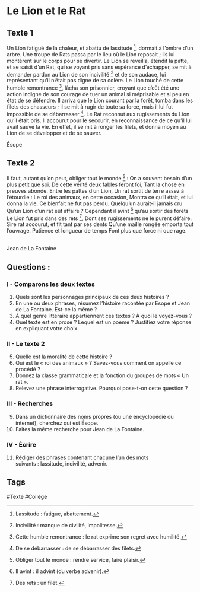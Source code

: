 # Le Lion et le Rat

## Texte 1

Un Lion fatigué de la chaleur, et abattu de lassitude [^1], dormait à l’ombre d’un arbre. Une troupe de Rats passa par le lieu où le Lion reposait ; ils lui montèrent sur le corps pour se divertir. Le Lion se réveilla, étendit la patte, et se saisit d’un Rat, qui se voyant pris sans espérance d’échapper, se mit à demander pardon au Lion de son incivilité [^2] et de son audace, lui représentant qu’il n’était pas digne de sa colère. Le Lion touché de cette humble remontrance [^3], lâcha son prisonnier, croyant que c’eût été une action indigne de son courage de tuer un animal si méprisable et si peu en état de se défendre. Il arriva que le Lion courant par la forêt, tomba dans les filets des chasseurs ; il se mit à rugir de toute sa force, mais il lui fut impossible de se débarrasser [^4]. Le Rat reconnut aux rugissements du Lion qu’il était pris. Il accourut pour le secourir, en reconnaissance de ce qu’il lui avait sauvé la vie. En effet, il se mit à ronger les filets, et donna moyen au Lion de se développer et de se sauver.

Ésope


## Texte 2

Il faut, autant qu’on peut, obliger tout le monde [^5] :
On a souvent besoin d’un plus petit que soi.
De cette vérité deux fables feront foi,
Tant la chose en preuves abonde.
Entre les pattes d’un Lion,
Un rat sortit de terre assez à l’étourdie :
Le roi des animaux, en cette occasion,
Montra ce qu’il était, et lui donna la vie.
Ce bienfait ne fut pas perdu.
Quelqu’un aurait-il jamais cru 
Qu’un Lion d’un rat eût affaire ?
Cependant il avint [^6] qu’au sortir des forêts
Le Lion fut pris dans des rets [^7],
Dont ses rugissements ne le purent défaire.
Sire rat accourut, et fit tant par ses dents
Qu’une maille rongée emporta tout l’ouvrage.
Patience et longueur de temps 
Font plus que force ni que rage.<br /><br />

Jean de La Fontaine

## Questions :

### I - Comparons les deux textes

1. Quels sont les personnages principaux de ces deux histoires ?
2. En une ou deux phrases, résumez l’histoire racontée par Ésope et Jean de La Fontaine. Est-ce la même ?
3. À quel genre littéraire appartiennent ces textes ? À quoi le voyez-vous ?
4. Quel texte est en prose ? Lequel est un poème ? Justifiez votre réponse en expliquant votre choix.

### II - Le texte 2

5. Quelle est la moralité de cette histoire ? 
6. Qui est le « roi des animaux » ? Savez-vous comment on appelle ce procédé ?
7. Donnez la classe grammaticale et la fonction du groupes de mots « Un rat ».
8. Relevez une phrase interrogative. Pourquoi pose-t-on cette question ?

### III - Recherches

9. Dans un dictionnaire des noms propres (ou une encyclopédie ou internet), cherchez qui est Ésope.
10. Faites la même recherche pour Jean de La Fontaine.

### IV - Écrire

11. Rédiger des phrases contenant chacune l’un des mots suivants : lassitude, incivilité, advenir. 

[^1]: Lassitude : fatigue, abattement.
[^2]: Incivilité : manque de civilité, impolitesse.
[^3]: Cette humble remontrance : le rat exprime son regret avec humilité.
[^4]: De se débarrasser : de se débarrasser des filets.
[^5]: Obliger tout le monde : rendre service, faire plaisir.
[^6]: Il avint : il advint (du verbe advenir).
[^7]: Des rets : un filet. 

## Tags

#Texte #Collège 